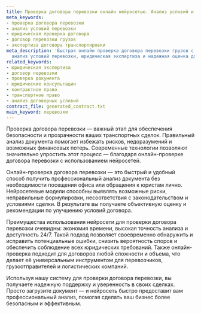 ```yaml
---
title: Проверка договора перевозки онлайн нейросетью. Анализ условий и консультаця
meta_keywords:
- проверка договора перевозки
- анализ условий перевозки
- юридическая проверка договора
- договор перевозки грузов
- экспертиза договора транспортировки
meta_description: 'Быстрая онлайн проверка договора перевозки грузов с помощью нейросети:
  анализ условий перевозки, юридическая экспертиза и надежная оценка договора транспортиров'
related_keywords:
- юридическая экспертиза
- договор перевозки
- проверка документа
- юридические консультации
- контрактное право
- транспортное право
- анализ договорных условий
contract_file: generated_contract.txt
main_keyword: перевозки
---
```


Проверка договора перевозки — важный этап для обеспечения безопасности и прозрачности ваших транспортных сделок. Правильный анализ документа помогает избежать рисков, недоразумений и возможных финансовых потерь. Современные технологии позволяют значительно упростить этот процесс — благодаря онлайн-проверке договора перевозки с использованием нейросетей.

Онлайн-проверка договора перевозки — это быстрый и удобный способ получить профессиональный анализ документа без необходимости посещения офиса или обращения к юристам лично. Нейросетевые модели способны выявлять возможные риски, неправильные формулировки, несоответствия с законодательством и условиями сделки. В результате вы получаете объективную оценку и рекомендации по улучшению условий договора.

Преимущества использования нейросети для проверки договора перевозки очевидны: экономия времени, высокая точность анализа и доступность 24/7. Такой подход позволяет своевременно обнаружить и исправить потенциальные ошибки, снизить вероятность споров и обеспечить соблюдение всех юридических требований. Также онлайн-проверка подходит для договоров любой сложности и объема, что делает её универсальным инструментом для перевозчиков, грузоотправителей и логистических компаний.

Используя нашу систему для проверки договора перевозки, вы получаете надежную поддержку и уверенность в своих сделках. Просто загрузите документ — и нейросеть быстро предоставит вам профессиональный анализ, помогая сделать ваш бизнес более безопасным и эффективным.